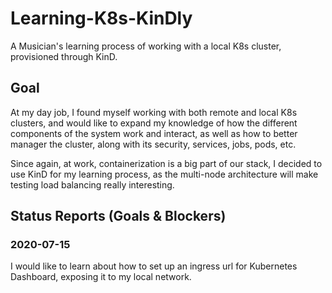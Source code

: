 # Learning-K8s-KinDly
A Musician's learning process of working with a local K8s cluster, provisioned through KinD.

## Goal
At my day job, I found myself working with both remote and local K8s clusters, and would like to expand my knowledge of how the different components of the system work and interact, as well as how to better manager the cluster, along with its security, services, jobs, pods, etc.

Since again, at work, containerization is a big part of our stack, I decided to use KinD for my learning process, as the multi-node architecture will make testing load balancing really interesting.

## Status Reports (Goals & Blockers)

### 2020-07-15
I would like to learn about how to set up an ingress url for Kubernetes Dashboard, exposing it to my local network.
